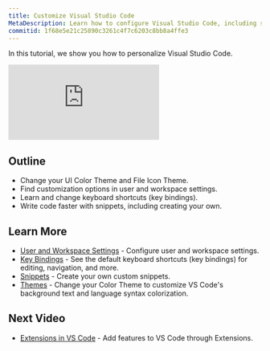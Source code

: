 ```yaml
---
title: Customize Visual Studio Code
MetaDescription: Learn how to configure Visual Studio Code, including settings, keybindings, and snippets
commitid: 1f68e5e21c25890c3261c4f7c6203c8bb8a4ffe3
---
```


In this tutorial, we show you how to personalize Visual Studio Code.

<div class="introvideos-youtube"><iframe src="https://www.youtube.com/embed/4wVF4w_53hs?rel=0&amp;disablekb=0&amp;modestbranding=1&amp;showinfo=0" frameborder="0" allowfullscreen></iframe></div>

## Outline

* Change your UI Color Theme and File Icon Theme.
* Find customization options in user and workspace settings.
* Learn and change keyboard shortcuts (key bindings).
* Write code faster with snippets, including creating your own.

## Learn More

* [User and Workspace Settings](/docs/getstarted/settings.md) - Configure user and workspace settings.
* [Key Bindings](/docs/getstarted/keybindings.md) - See the default keyboard shortcuts (key bindings) for editing, navigation, and more.
* [Snippets](/docs/userguide/userdefinedsnippets.md) - Create your own custom snippets.
* [Themes](/docs/getstarted/themes.md) - Change your Color Theme to customize VS Code's background text and language syntax colorization.

## Next Video

* [Extensions in VS Code](/docs/introvideos/extend.md) - Add features to VS Code through Extensions.
